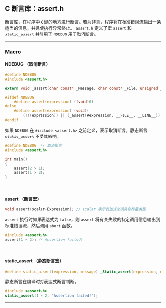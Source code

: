 ## C 断言库：assert.h

断言库，在程序中关键的地方进行断言。若为非真，程序将在标准错误流输出一条适当的信息，并且使执行异常终止。
 `assert.h` 定义了宏 `assert` 和 `static_assert` 并引用了 `NDEBUG` 用于取消断言。

---
### Macro

#### NDEBUG （取消断言）

```c
#define NDEBUG
#include <assert.h> 

extern void _assert(char const* _Message, char const* _File, unsigned _Line)

#ifdef NDEBUG
    #define assert(expression) ((void)0)
#else
    #define assert(expression) (void)(
        (!!(expression)) || (_assert(#expression, __FILE__, __LINE__)), 0)
#endif   
```

如果 `NDEBUG` 在 `#include <assert.h>` 之前定义，表示取消断言。静态断言 `static_assert` 不受其影响。

```c
#define NDEBUG  // 取消断言
#include <assert.h>

int main()
{
    assert(2 > 1);
    assert(1 > 2);
}
```

<br>

#### assert （断言宏）

```c
void assert(scalar-Expression); // scalar 表示表达式必须具有标量类型
```

`assert` 执行时如果表达式为 `false`，则 `assert` 将有关失败的特定调用信息输出到标准错误流，然后调用 `abort` 函数。

```c
#include <assert.h>
assert(1 > 2); // Assertion failed!
```

<br>

#### static_assert （静态断言宏）

```c
#define static_assert(expression, message) _Static_assert(expression, message)
```

静态断言在编译时对表达式断言判断。

```c
#include <assert.h>
static_assert(1 > 2, "Assertion failed!");
```

---